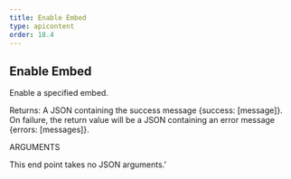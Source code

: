```yaml
---
title: Enable Embed
type: apicontent
order: 18.4
---
```


## Enable Embed
Enable a specified embed.

Returns: A JSON containing the success message {success: [message]}. On failure, the return value will be a JSON containing an error message {errors: [messages]}.

ARGUMENTS

This end point takes no JSON arguments.'
